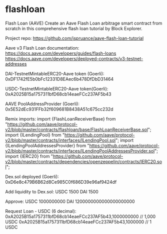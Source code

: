 # flashloan
Flash Loan (AAVE)
Create an Aave Flash Loan arbitrage smart contract from scratch in this comprehensive flash loan tutorial by Block Explorer.

Project repo:
https://github.com/jspruance/aave-flash-loan-tutorial

Aave v3 Flash Loan documentation:
https://docs.aave.com/developers/guides/flash-loans https://docs.aave.com/developers/deployed-contracts/v3-testnet-addresses

DAI-TestnetMintableERC20-Aave token (Goerli):
0xDF1742fE5b0bFc12331D8EAec6b478DfDbD31464

USDC-TestnetMintableERC20-Aave token(Goerli):
0xA2025B15a1757311bfD68cb14eaeFCc237AF5b43

AAVE PoolAddressProvider (Goerli):
0x5E52dEc931FFb32f609681B8438A51c675cc232d

Remix imports:
import {FlashLoanReceiverBase} from "https://github.com/aave/protocol-v2/blob/master/contracts/flashloan/base/FlashLoanReceiverBase.sol"; import {ILendingPool} from "https://github.com/aave/protocol-v2/blob/master/contracts/interfaces/ILendingPool.sol"; import {ILendingPoolAddressesProvider} from "https://github.com/aave/protocol-v2/blob/master/contracts/interfaces/ILendingPoolAddressesProvider.sol"; import {IERC20} from "https://github.com/aave/protocol-v2/blob/master/contracts/dependencies/openzeppelin/contracts/IERC20.sol";

Dex.sol deployed (Goerli):
0xD6e8c479B6B62d8Ce985C0f686D39e96af9424df

Add liquidity to Dex.sol:
USDC 1500 DAI 1500

Approve:
USDC 1000000000 DAI 1200000000000000000000

Request Loan - USDC (6 decimal):
0xA2025B15a1757311bfD68cb14eaeFCc237AF5b43,1000000000 // 1,000 USDC 0xA2025B15a1757311bfD68cb14eaeFCc237AF5b43,1000000 // 1 USDC
